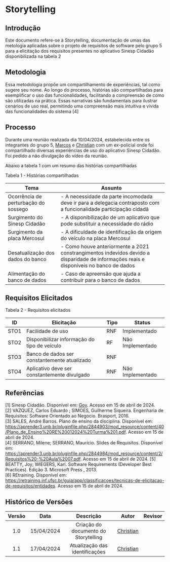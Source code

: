 # Storytelling

## Introdução
Este documento refere-se à Storytelling, documentação de umas das metologia aplicadas sobre o projeto de requisitos de software pelo grupo 5 para a elicitação dos requisitos presentes no aplicativo Sinesp Cidadão disponibilizada na tabela 2

## Metodologia
 Essa metodologia propõe um compartilhamento de experiências, tal como sugere seu nome. Ao longo do processo, histórias são compartilhadas para exemplificar o uso das funcionalidades, facilitando a compreensão de como são utilizadas na prática. Essas narrativas são fundamentais para ilustrar 
 cenários de uso real, permitindo uma compreensão mais intuitiva e vívida das funcionalidades do sistema [4]

## Processo
Durante uma reunião realizada dia 10/04/2024, estabelecida entre os integrantes do grupo 5, [Marcos](https://github.com/Bittarx) e [Christian](https://github.com/crstyhs) com um ex-policial 
onde foi compartilhado diversas experiências de uso do aplicativo Sinesp Cidadão. Foi pedido a não divulgação do vídeo da reunião.

Abaixo a tabela 1 com um resumo das histórias compartilhadas

Tabela 1 - Histórias compartilhadas

| Tema | Assunto  |
| ---- | ---- |
| Ocorrência de perturbação do sossego | - A necessidade da parte incomodada deve ir para a delegacia contraposto com a funcionalidade participação cidadã  | 
| Surgimento do Sinesp Cidadão | - A disponibilização de um aplicativo que pode substituir a necessidade do rádio  |
| Surgimento da placa Mercosul | - A dificuldade de identificação da origem do veículo na placa Mercosul|  
| Desatualização dos dados do banco | - Como houve anteriormente a 2021 constrangimentos indevidos devido a disparidade de informações reais e disponíveis no banco de dados |
| Alimentação do banco de dados | - Caso de apreensão que ajuda a contribuir para o banco de dados|

## Requisitos Elicitados

Tabela 2 - Requisitos elicitados

| ID | Elicitação | Tipo | Status |
| ---- | ---- |---- |---- |
| STO1 | Facilidade de uso | RNF| Implementado|
| STO2 | Disponibilizar informação do tipo de veículo | RF| Não Implementado|
| STO3 | Banco de dados ser constantemente atualizado | RNF| |
| STO4 | Aplicativo deve ser constantemente divulgado | RNF| Não Implementado|



## Referências
[1] Sinesp Cidadão. Disponível em: [Gov](https://www.gov.br/pt-br/apps/sinesp-cidadao). Acesso em 15 de abril de 2024.</br>
[2] VAZQUEZ, Carlos Eduardo ; SIMOES, Guilherme Siqueira. Engenharia de Requisitos: Software Orientado ao Negocio. Brasport, 2016.</br>
[3] SALES, André Barros. Plano de ensino da disciplina. Disponível em: <https://aprender3.unb.br/pluginfile.php/2844903/mod_resource/content/40/Plano_de_Ensino%20RE%20012024%20Turma%201.pdf>. Acesso em 15 de abril de 2024.</br>
[4] SERRANO, Milene; SERRANO, Maurício. Slides de Requisitos. Disponível em: <https://aprender3.unb.br/pluginfile.php/2844984/mod_resource/content/2/Requisitos%20-%20Aula%2007.pdf>. Acesso em 15 de abril de 2024.
[5] BEATTY, Joy; WIEGERS, Karl. Software Requirements (Developer Best Practices). Edição 3. Microsoft Press , 2013.</br>
[6] REtraining. Disponível em: <https://retraining.inf.ufsc.br/guia/app/classificacoes/tecnicas-de-elicitacao-de-requisitos/entidades>. Acesso em 15 de abril de 2024.
## Histórico de Versões
| Versão | Data | Descrição | Autor | Revisor |
| :----: | :--: | :-------: | :---: | :-----: |
| 1.0 | 15/04/2024 | Criação do documento do Storytelling | [Christian](https://github.com/crstyhs)|  |
| 1.1 | 17/04/2024 | Atualização das identificações| [Christian](https://github.com/crstyhs)|  |

